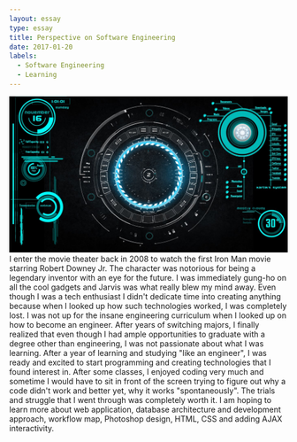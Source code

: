 ```yaml
---
layout: essay
type: essay
title: Perspective on Software Engineering
date: 2017-01-20
labels:
  - Software Engineering
  - Learning
---
```


<img class="ui medium left round floated image" src="../images/maxresdefault.jpeg">
   I enter the movie theater back in 2008 to watch the first Iron Man movie starring Robert Downey Jr. The character was notorious for being a legendary inventor with an eye for the future. I was immediately gung-ho on all the cool gadgets and Jarvis was what really blew my mind away. 
   Even though I was a tech enthusiast I didn't dedicate time into creating anything because when I looked up how such technologies worked, I was completely lost. I was not up for the insane engineering curriculum when I looked up on how to become an engineer. After years of switching majors, I finally realized that even though I had ample opportunities to graduate with a degree other than engineering, I was not passionate about what I was learning. After a year of learning and studying "like an engineer", I was ready and excited to start programming and creating technologies that I found interest in. 
   After some classes, I enjoyed coding very much and sometime I would have to sit in front of the screen trying to figure out why a code didn't work and better yet, why it works "spontaneously". The trials and struggle that I went through was completely worth it. I am hoping to learn more about web application, database architecture and development approach, workflow map, Photoshop design, HTML, CSS and adding AJAX interactivity.
